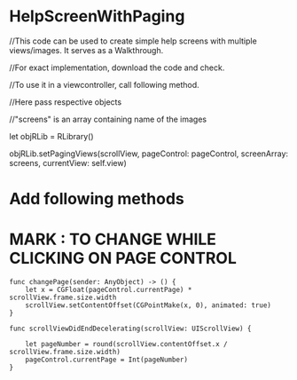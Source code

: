 # HelpScreenWithPaging
//This code can be used to create simple help screens with multiple views/images. It serves as a Walkthrough.

//For exact implementation, download the code and check.

//To use it in a viewcontroller, call following method.

//Here pass respective objects

//"screens" is an array containing name of the images

let objRLib = RLibrary()

objRLib.setPagingViews(scrollView, pageControl: pageControl, screenArray: screens, currentView: self.view)


# Add following methods

# MARK : TO CHANGE WHILE CLICKING ON PAGE CONTROL
    func changePage(sender: AnyObject) -> () {
        let x = CGFloat(pageControl.currentPage) * scrollView.frame.size.width
        scrollView.setContentOffset(CGPointMake(x, 0), animated: true)
    }
        
    func scrollViewDidEndDecelerating(scrollView: UIScrollView) {
        
        let pageNumber = round(scrollView.contentOffset.x / scrollView.frame.size.width)
        pageControl.currentPage = Int(pageNumber)
    }

